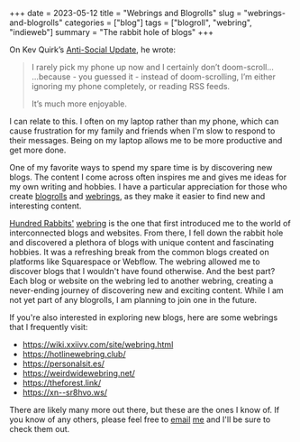 +++
date = 2023-05-12
title = "Webrings and Blogrolls"
slug = "webrings-and-blogrolls"
categories = ["blog"]
tags = ["blogroll", "webring", "indieweb"]
summary = "The rabbit hole of blogs"
+++

On Kev Quirk’s [Anti-Social Update](https://kevquirk.com/anti-social-update), he wrote:

> I rarely pick my phone up now and I certainly don’t doom-scroll... 
> ...because - you guessed it - instead of doom-scrolling, I’m either ignoring my phone completely, or reading RSS feeds.
>
> It’s much more enjoyable.

I can relate to this. I often on my laptop rather than my phone, which can cause frustration for my family and friends when I'm slow to respond to their messages. Being on my laptop allows me to be more productive and get more done.

One of my favorite ways to spend my spare time is by discovering new blogs. The content I come across often inspires me and gives me ideas for my own writing and hobbies. I have a particular appreciation for those who create [blogrolls](https://indieweb.org/blogroll) and [webrings](https://indieweb.org/webring), as they make it easier to find new and interesting content.

[Hundred Rabbits'](https://100r.co/site/home.html) [webring](https://webring.xxiivv.com/) is the one that first introduced me to the world of interconnected blogs and websites. From there, I fell down the rabbit hole and discovered a plethora of blogs with unique content and fascinating hobbies. It was a refreshing break from the common blogs created on platforms like Squarespace or Webflow. The webring allowed me to discover blogs that I wouldn't have found otherwise. And the best part? Each blog or website on the webring led to another webring, creating a never-ending journey of discovering new and exciting content. While I am not yet part of any blogrolls, I am planning to join one in the future.

If you're also interested in exploring new blogs, here are some webrings that I frequently visit:

- https://wiki.xxiivv.com/site/webring.html
- https://hotlinewebring.club/
- https://personalsit.es/
- https://weirdwidewebring.net/
- https://theforest.link/
- https://xn--sr8hvo.ws/

There are likely many more out there, but these are the ones I know of. If you know of any others, please feel free to [email](mailto:krabfx@gmail.com) [me](mailto:krabf@protonmail.com) and I'll be sure to check them out.